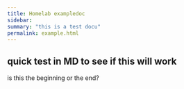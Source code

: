 ```yaml
---
title: Homelab exampledoc
sidebar:
summary: "this is a test docu"
permalink: example.html
---
```


## quick test in MD to see if this will work
is this the beginning or the end?